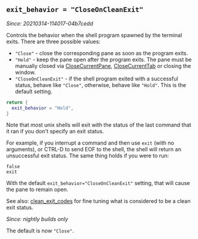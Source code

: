 ## `exit_behavior = "CloseOnCleanExit"`

*Since: 20210314-114017-04b7cedd*

Controls the behavior when the shell program spawned by the terminal exits.
There are three possible values:

* `"Close"` - close the corresponding pane as soon as the program exits.
* `"Hold"` - keep the pane open after the program exits. The pane must be manually closed via [CloseCurrentPane](../keyassignment/CloseCurrentPane.md), [CloseCurrentTab](../keyassignment/CloseCurrentTab.md) or closing the window.
* `"CloseOnCleanExit"` - if the shell program exited with a successful status, behave like `"Close"`, otherwise, behave like `"Hold"`.  This is the default setting.

```lua
return {
  exit_behavior = "Hold",
}
```

Note that most unix shells will exit with the status of the last command that
it ran if you don't specify an exit status.

For example, if you interrupt a command and then use `exit` (with no arguments), or
CTRL-D to send EOF to the shell, the shell will return an unsuccessful exit
status.  The same thing holds if you were to run:

```
false
exit
```

With the default `exit_behavior="CloseOnCleanExit"` setting, that will cause
the pane to remain open.

See also: [clean_exit_codes](clean_exit_codes.md) for fine tuning what is
considered to be a clean exit status.

*Since: nightly builds only*

The default is now `"Close"`.

